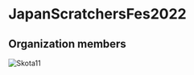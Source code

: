 # JapanScratchersFes2022

## Organization members

![Skota11](https://cdn2.scratch.mit.edu/get_image/user/79685516_100x100.png)

